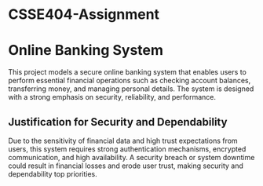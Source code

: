 # CSSE404-Assignment

# Online Banking System

This project models a secure online banking system that enables users to perform essential financial operations such as checking account balances, transferring money, and managing personal details. The system is designed with a strong emphasis on security, reliability, and performance.

## Justification for Security and Dependability

Due to the sensitivity of financial data and high trust expectations from users, this system requires strong authentication mechanisms, encrypted communication, and high availability. A security breach or system downtime could result in financial losses and erode user trust, making security and dependability top priorities.

